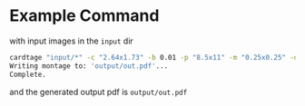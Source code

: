 # Example Command
with input images in the `input` dir
```bash
cardtage "input/*" -c "2.64x1.73" -b 0.01 -p "8.5x11" -m "0.25x0.25" -d 200 output/out.pdf
Writing montage to: 'output/out.pdf'...
Complete.
```

and the generated output pdf is `output/out.pdf`
